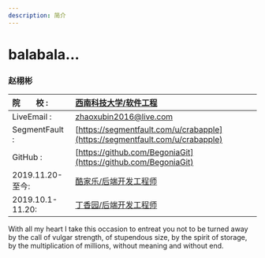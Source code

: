 ```yaml
---
description: 简介
---
```


# balabala...

###   赵栩彬

| 院    校 : | [西南科技大学/软件工程](http://www.cs.swust.edu.cn/) |
| :--- | :--- |
| LiveEmail : | zhaoxubin2016@live.com |
| SegmentFault : | [https://segmentfault.com/u/crabapple](https://segmentfault.com/u/crabapple) |
| GitHub : | [https://github.com/BegoniaGit](https://github.com/BegoniaGit) |
| 2019.11.20-至今: | [酷家乐/后端开发工程师](https://github.com/BegoniaGit) |
| 2019.10.1-11.20: | [丁香园/后端开发工程师](https://github.com/BegoniaGit) |

With all my heart I take this occasion to entreat you not to be turned away by the call of vulgar strength, of stupendous size, by the spirit of storage, by the multiplication of millions, without meaning and without end.

